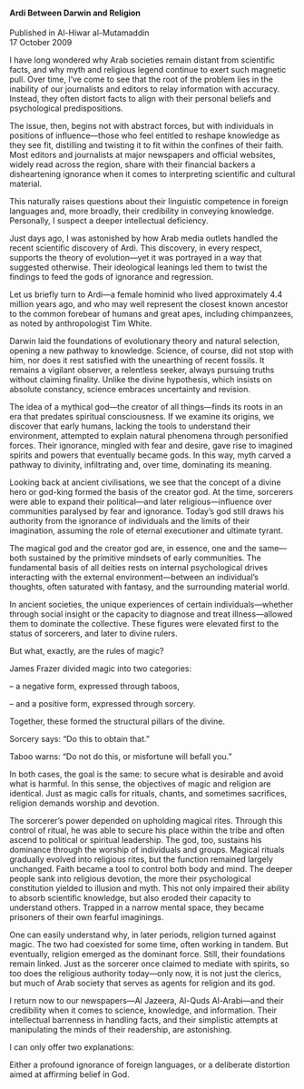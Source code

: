 <h4>Ardi Between Darwin and Religion</h4>

Published in Al-Hiwar al-Mutamaddin
<br>
17 October 2009

I have long wondered why Arab societies remain distant from scientific facts, and why myth and religious legend continue to exert such magnetic pull. Over time, I’ve come to see that the root of the problem lies in the inability of our journalists and editors to relay information with accuracy. Instead, they often distort facts to align with their personal beliefs and psychological predispositions.

The issue, then, begins not with abstract forces, but with individuals in positions of influence—those who feel entitled to reshape knowledge as they see fit, distilling and twisting it to fit within the confines of their faith. Most editors and journalists at major newspapers and official websites, widely read across the region, share with their financial backers a disheartening ignorance when it comes to interpreting scientific and cultural material.

This naturally raises questions about their linguistic competence in foreign languages and, more broadly, their credibility in conveying knowledge. Personally, I suspect a deeper intellectual deficiency.

Just days ago, I was astonished by how Arab media outlets handled the recent scientific discovery of Ardi. This discovery, in every respect, supports the theory of evolution—yet it was portrayed in a way that suggested otherwise. Their ideological leanings led them to twist the findings to feed the gods of ignorance and regression.

Let us briefly turn to Ardi—a female hominid who lived approximately 4.4 million years ago, and who may well represent the closest known ancestor to the common forebear of humans and great apes, including chimpanzees, as noted by anthropologist Tim White.

Darwin laid the foundations of evolutionary theory and natural selection, opening a new pathway to knowledge. Science, of course, did not stop with him, nor does it rest satisfied with the unearthing of recent fossils. It remains a vigilant observer, a relentless seeker, always pursuing truths without claiming finality. Unlike the divine hypothesis, which insists on absolute constancy, science embraces uncertainty and revision.

The idea of a mythical god—the creator of all things—finds its roots in an era that predates spiritual consciousness. If we examine its origins, we discover that early humans, lacking the tools to understand their environment, attempted to explain natural phenomena through personified forces. Their ignorance, mingled with fear and desire, gave rise to imagined spirits and powers that eventually became gods. In this way, myth carved a pathway to divinity, infiltrating and, over time, dominating its meaning.

Looking back at ancient civilisations, we see that the concept of a divine hero or god-king formed the basis of the creator god. At the time, sorcerers were able to expand their political—and later religious—influence over communities paralysed by fear and ignorance. Today’s god still draws his authority from the ignorance of individuals and the limits of their imagination, assuming the role of eternal executioner and ultimate tyrant.

The magical god and the creator god are, in essence, one and the same—both sustained by the primitive mindsets of early communities. The fundamental basis of all deities rests on internal psychological drives interacting with the external environment—between an individual’s thoughts, often saturated with fantasy, and the surrounding material world.

In ancient societies, the unique experiences of certain individuals—whether through social insight or the capacity to diagnose and treat illness—allowed them to dominate the collective. These figures were elevated first to the status of sorcerers, and later to divine rulers.

But what, exactly, are the rules of magic?

James Frazer divided magic into two categories:

– a negative form, expressed through taboos,

– and a positive form, expressed through sorcery.

Together, these formed the structural pillars of the divine.

Sorcery says: “Do this to obtain that.”

Taboo warns: “Do not do this, or misfortune will befall you.”

In both cases, the goal is the same: to secure what is desirable and avoid what is harmful. In this sense, the objectives of magic and religion are identical. Just as magic calls for rituals, chants, and sometimes sacrifices, religion demands worship and devotion.

The sorcerer’s power depended on upholding magical rites. Through this control of ritual, he was able to secure his place within the tribe and often ascend to political or spiritual leadership. The god, too, sustains his dominance through the worship of individuals and groups. Magical rituals gradually evolved into religious rites, but the function remained largely unchanged. Faith became a tool to control both body and mind. The deeper people sank into religious devotion, the more their psychological constitution yielded to illusion and myth. This not only impaired their ability to absorb scientific knowledge, but also eroded their capacity to understand others. Trapped in a narrow mental space, they became prisoners of their own fearful imaginings.

One can easily understand why, in later periods, religion turned against magic. The two had coexisted for some time, often working in tandem. But eventually, religion emerged as the dominant force. Still, their foundations remain linked. Just as the sorcerer once claimed to mediate with spirits, so too does the religious authority today—only now, it is not just the clerics, but much of Arab society that serves as agents for religion and its god.

I return now to our newspapers—Al Jazeera, Al-Quds Al-Arabi—and their credibility when it comes to science, knowledge, and information. Their intellectual barrenness in handling facts, and their simplistic attempts at manipulating the minds of their readership, are astonishing.

I can only offer two explanations:

Either a profound ignorance of foreign languages, or a deliberate distortion aimed at affirming belief in God.